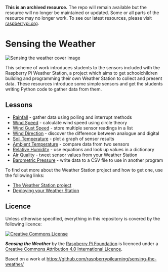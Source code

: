 **This is an archived resource.** The repo will remain available but the resource will no longer be maintained or updated. Some or all parts of the resource may no longer work. To see our latest resources, please visit [raspberrypi.org](http://www.raspberrypi.org).

# Sensing the Weather

![Sensing the weather cover image](cover.png)

This scheme of work introduces students to the sensors included with the Raspberry Pi Weather Station, a project which aims to get schoolchildren building and programming their own Weather Station to collect and present data. These resources introduce some simple sensors and get the students writing Python code to gather data from them.

## Lessons

- [Rainfall](lesson-1/lesson.md) - gather data using polling and interrupt methods
- [Wind Speed](lesson-2/lesson.md) - calculate wind speed using circle theory
- [Wind Gust Speed](lesson-3/lesson.md) - store multiple sensor readings in a list
- [Wind Direction](lesson-4/lesson.md) - discover the difference between analogue and digital
- [Soil Temperature](lesson-5/lesson.md) - plot a graph of sensor results
- [Ambient Temperature](lesson-6/lesson.md) - compare data from two sensors
- [Relative Humidity](lesson-7/lesson.md) - use equations and look up values in a dictionary
- [Air Quality](lesson-8/lesson.md) - tweet sensor values from your Weather Station
- [Barometric Pressure](lesson-9/lesson.md) - write data to a CSV file to use in another program




To find out more about the Weather Station project and how to get one, use the following links:

- [The Weather Station project](http://www.raspberrypi.org/school-weather-station-project/)
- [Deploying your Weather Station](https://www.raspberrypi.org/learning/weather-station-guide)



## Licence

Unless otherwise specified, everything in this repository is covered by the following licence:

[![Creative Commons License](http://i.creativecommons.org/l/by-sa/4.0/88x31.png)](http://creativecommons.org/licenses/by-sa/4.0/)

***Sensing the Weather*** by the [Raspberry Pi Foundation](http://www.raspberrypi.org) is licenced under a [Creative Commons Attribution 4.0 International Licence](http://creativecommons.org/licenses/by-sa/4.0/).

Based on a work at https://github.com/raspberrypilearning/sensing-the-weather/
